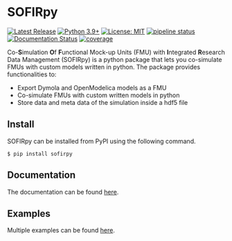  # SOFIRpy
[![Latest Release](https://git.rwth-aachen.de/sofirpy/sofirpy/-/badges/release.svg)]()
[![Python 3.9+](https://img.shields.io/badge/python-3.9+-blue.svg)](https://www.python.org/downloads/)
[![License: MIT](https://img.shields.io/badge/License-MIT-yellow.svg)](https://opensource.org/licenses/MIT)
[![pipeline status](https://git.rwth-aachen.de/sofirpy/sofirpy/badges/master/pipeline.svg)](https://git.rwth-aachen.de/sofirpy/sofirpy/-/commits/master)
[![Documentation Status](https://readthedocs.org/projects/sofirpy/badge/?version=latest)](https://sofirpy.readthedocs.io/en/latest/?badge=latest)
[![coverage](https://git.rwth-aachen.de/sofirpy/sofirpy/badges/master/coverage.svg)]()


Co-**S**imulation **O**f **F**unctional Mock-up Units (FMU) with **I**ntegrated
**R**esearch Data Management (SOFIRpy) is a python package that lets you
co-simulate FMUs with custom models written in python.
The package provides functionalities to:
- Export Dymola and OpenModelica models as a FMU
- Co-simulate FMUs with custom written models in python
- Store data and meta data of the simulation inside a hdf5 file

 ## Install
SOFIRpy can be installed from PyPI using the following command.
```console
$ pip install sofirpy
```
## Documentation
The documentation can be found [here](https://sofirpy.readthedocs.io).

## Examples
Multiple examples can be found [here](https://git.rwth-aachen.de/sofirpy/sofirpy/-/tree/master/examples).
